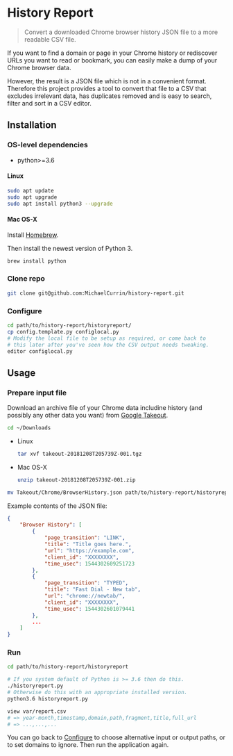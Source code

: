 # History Report
> Convert a downloaded Chrome browser history JSON file to a more readable CSV file.

If you want to find a domain or page in your Chrome history or rediscover URLs you want to read or bookmark, you can easily make a dump of your Chrome browser data.

However, the result is a JSON file which is not in a convenient format. Therefore this project provides a tool to convert that file to a CSV that excludes irrelevant data, has duplicates removed and is easy to search, filter and sort in a CSV editor.


## Installation

### OS-level dependencies


- python>=3.6

#### Linux

```bash
sudo apt update
sudo apt upgrade
sudo apt install python3 --upgrade
```

#### Mac OS-X

Install [Homebrew](https://brew.sh/).

Then install the newest version of Python 3.

```bash
brew install python
```


### Clone repo

```bash
git clone git@github.com:MichaelCurrin/history-report.git
```

### Configure

```bash
cd path/to/history-report/historyreport/
cp config.template.py configlocal.py
# Modify the local file to be setup as required, or come back to
# this later after you've seen how the CSV output needs tweaking.
editor configlocal.py 
```


## Usage

### Prepare input file

Download an archive file of your Chrome data includine history (and possibly any other data you want) from [Google Takeout](https://takeout.google.com/settings/takeout).

```bash
cd ~/Downloads
```

- Linux
    ```bash
    tar xvf takeout-20181208T205739Z-001.tgz
    ```
- Mac OS-X
    ```bash
    unzip takeout-20181208T205739Z-001.zip
    ```

```bash
mv Takeout/Chrome/BrowserHistory.json path/to/history-report/historyreport/var/
```

Example contents of the JSON file:

```json
{
    "Browser History": [
        {
            "page_transition": "LINK",
            "title": "Title goes here.",
            "url": "https://example.com",
            "client_id": "XXXXXXXX",
            "time_usec": 1544302609251723
        },
        {
            "page_transition": "TYPED",
            "title": "Fast Dial - New tab",
            "url": "chrome://newtab/",
            "client_id": "XXXXXXXX",
            "time_usec": 1544302601079441
        },
        ...
    ]
}
```

### Run


```bash
cd path/to/history-report/historyreport

# If you system default of Python is >= 3.6 then do this.
./historyreport.py
# Otherwise do this with an appropriate installed version.
python3.6 historyreport.py

view var/report.csv
# => year-month,timestamp,domain,path,fragment,title,full_url
# => ...,...,...
```

You can go back to [Configure](#configure) to choose alternative input or output paths, or to set domains to ignore. Then run the application again.

